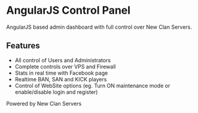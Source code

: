 # AngularJS Control Panel
AngularJS based admin dashboard with full control over New Clan Servers.

## Features ##
 - All control of Users and Administrators
 - Complete controls over VPS and Firewall
 - Stats in real time with Facebook page
 - Realtime BAN, SAN and KICK players
 - Control of WebSite options (eg. Turn ON maintenance  mode or enable/disable login and register)


Powered by New Clan Servers
